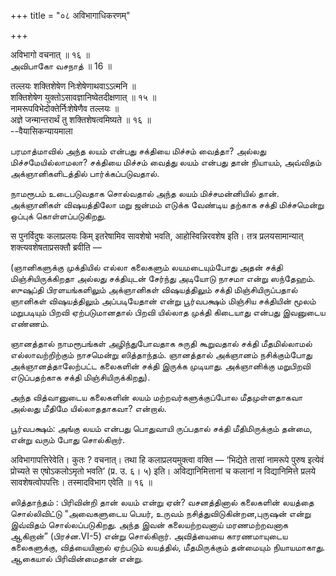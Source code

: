 +++
title = "०८ अविभागाधिकरणम्"

+++

अविभागो वचनात् ॥ १६ ॥  
அவிபாகோ வசநாத் ॥ 16 ॥

तल्लयः शक्तिशेषेण निःशेषेणाथवाऽऽत्मनि ॥  
शक्तिशेषेण युक्तोऽसावज्ञानिष्वेतदीक्षणात् ॥ १५ ॥  
नामरूपविभेदोक्तेर्निःशेषेणैव तल्लयः ॥  
अज्ञे जन्मान्तरार्थं तु शक्तिशेषत्वमिष्यते ॥ १६ ॥  
--वैयासिकन्यायमाला

பரமாத்மாவில் அந்த லயம் என்பது சக்தியை மிச்சம் வைத்தா? அல்லது
மிச்சமேயில்லாமலா? சக்தியை மிச்சம் வைத்து லயம் என்பது தான் நியாயம்,
அவ்விதம் அக்ஞானிகளிடத்தில் பார்க்கப்படுவதால்.

நாமரூபம் உடைபடுவதாக சொல்வதால் அந்த லயம் மிச்சமன்னியில் தான். அக்ஞானிகள்
விஷயத்திலோ மறு ஜன்மம் எடுக்க வேண்டிய தற்காக சக்தி மிச்சமென்று ஒப்புக்
கொள்ளப்படுகிறது.

स पुनर्विदुषः कलाप्रलयः किम् इतरेषामिव सावशेषो भवति, आहोस्विन्निरवशेष
इति। तत्र प्रलयसामान्यात् शक्त्यवशेषताप्रसक्तौ ब्रवीति —

(ஞானிகளுக்கு முக்தியில் எல்லா கலைகளும் லயமடையும்போது அதன் சக்தி
மிஞ்சியிருக்கிறதா அல்லது சக்தியுடன் சேர்ந்து அடியோடு நாசமா என்று
ஸந்தேஹம். ஸுஷுப்தி பிரளயங்களிலும் அக்ஞானிகள் விஷயத்திலும் சக்தி
மிஞ்சியிருப்பதால் ஞானிகள் விஷயத்திலும் அப்படியேதான் என்று பூர்வபக்ஷம்
மிஞ்சிய சக்தியின் மூலம் மறுபடியும் பிறவி ஏற்படுமானதால் பிறவி யில்லாத
முக்தி கிடையாது என்பது இவனுடைய எண்ணம்.

ஞானத்தால் நாமரூபங்கள் அழிந்துபோவதாக சுருதி கூறுவதால் சக்தி மீதமில்லாமல்
எல்லாவற்றிற்கும் நாசமென்று ஸித்தாந்தம். ஞானத்தால் அக்ஞானம் நசிக்கும்போது
அக்ஞானத்தாலேற்பட்ட கலைகளின் சக்தி இருக்க முடியாது. அக்ஞானிக்கு மறுபிறவி
எடுப்பதற்காக சக்தி மிஞ்சியிருக்கிறது).

அந்த வித்வானுடைய கலைகளின் லயம் மற்றவர்களுக்குப்போல மீதமுள்ளதாகவா அல்லது
மீதிமே யில்லாததாகவா? என்றால்.

பூர்வபக்ஷம்: அங்கு லயம் என்பது பொதுவாயி ருப்பதால் சக்தி மீதிமிருக்கும்
தன்மை, என்று வரும் போது சொல்கிறார்.

अविभागापत्तिरेवेति। कुतः ? वचनात्। तथा हि कलाप्रलयमुक्त्वा वक्ति —
‘भिद्येते तासां नामरूपे पुरुष इत्येवं प्रोच्यते स एषोऽकलोऽमृतो भवति’
(प्र. उ. ६। ५) इति। अविद्यानिमित्तानां च कलानां न विद्यानिमित्ते
प्रलये सावशेषत्वोपपत्तिः। तस्मादविभाग एवेति ॥ १६ ॥

ஸித்தாந்தம் : பிரிவின்றி தான் லயம் என்று ஏன்? வசனத்தினால் கலைகளின்
லயத்தை சொல்லிவிட்டு "அவைகளுடைய பெயர், உருவம் நசித்துவிடுகின்றன,புருஷன்
என்று இவ்விதம் சொல்லப்படுகிறது. அந்த இவன் கலையற்றவனாய் மரணமற்றவனாக
ஆகிறான்” (பிரச்ன.VI-5) என்று சொல்கிறார். அவித்யையை காரணமாயுடைய
கலைகளுக்கு, வித்யையினால் ஏற்படும் லயத்தில், மீதமிருக்கும் தன்மையும்
நியாயமாகாது. ஆகையால் பிரிவின்மைதான் என்று.
